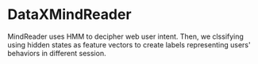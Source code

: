 # DataXMindReader
MindReader uses HMM to decipher web user intent. Then, we clssifying using hidden states as feature vectors to create labels representing users' behaviors in different session.

